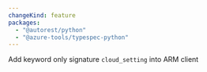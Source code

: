 ```yaml
---
changeKind: feature
packages:
  - "@autorest/python"
  - "@azure-tools/typespec-python"
---
```


Add keyword only signature `cloud_setting` into ARM client